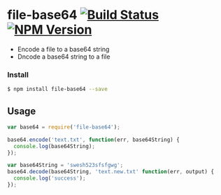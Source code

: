 # file-base64 [![Build Status](https://travis-ci.org/forsigner/file-base64.svg?branch=master)](https://travis-ci.org/forsigner/file-base64) [![NPM Version](http://img.shields.io/npm/v/file-base64.svg?style=flat)](https://www.npmjs.org/package/file-base64)

- Encode a file to a base64 string
- Dncode a base64 string to a file


### Install

``` bash
$ npm install file-base64 --save
```

## Usage

``` js
var base64 = require('file-base64');

base64.encode('text.txt', function(err, base64String) {
  console.log(base64String);
});

var base64String = 'swesh523sfsfgwg';
base64.decode(base64String, 'text.new.txt' function(err, output) {
  console.log('success');
});
```
